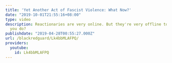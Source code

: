 ```yaml
---
title: 'Yet Another Act of Fascist Violence: What Now?'
date: "2019-10-01T21:55:16+08:00"
type: video
description: Reactionaries are very online. But they're very offline too. What can
  you do?
publishdate: "2019-04-28T00:55:27.000Z"
url: /blackredguard/Lk4bbMLAFPQ/
providers:
  youtube:
    id: Lk4bbMLAFPQ
---
```

